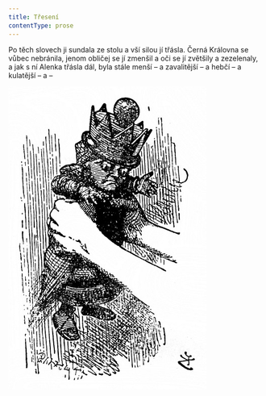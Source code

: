 ```yaml
---
title: Třesení
contentType: prose
---
```


<section>

Po těch slovech ji sundala ze stolu a vší silou jí třásla. Černá Královna se vůbec nebránila, jenom obličej se jí zmenšil a oči se jí zvětšily a zezelenaly, a jak s ní Alenka třásla dál, byla stále menší – a zavalitější – a hebčí – a kulatější – a –

</section>


<section>

![alenka_079a](./resources/alenka_079a.jpg)

</section>

